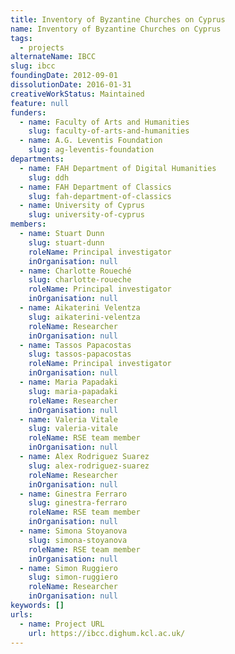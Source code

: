 ```yaml
---
title: Inventory of Byzantine Churches on Cyprus
name: Inventory of Byzantine Churches on Cyprus
tags:
  - projects
alternateName: IBCC
slug: ibcc
foundingDate: 2012-09-01
dissolutionDate: 2016-01-31
creativeWorkStatus: Maintained
feature: null
funders:
  - name: Faculty of Arts and Humanities
    slug: faculty-of-arts-and-humanities
  - name: A.G. Leventis Foundation
    slug: ag-leventis-foundation
departments:
  - name: FAH Department of Digital Humanities
    slug: ddh
  - name: FAH Department of Classics
    slug: fah-department-of-classics
  - name: University of Cyprus
    slug: university-of-cyprus
members:
  - name: Stuart Dunn
    slug: stuart-dunn
    roleName: Principal investigator
    inOrganisation: null
  - name: Charlotte Roueché
    slug: charlotte-roueche
    roleName: Principal investigator
    inOrganisation: null
  - name: Aikaterini Velentza
    slug: aikaterini-velentza
    roleName: Researcher
    inOrganisation: null
  - name: Tassos Papacostas
    slug: tassos-papacostas
    roleName: Principal investigator
    inOrganisation: null
  - name: Maria Papadaki
    slug: maria-papadaki
    roleName: Researcher
    inOrganisation: null
  - name: Valeria Vitale
    slug: valeria-vitale
    roleName: RSE team member
    inOrganisation: null
  - name: Alex Rodriguez Suarez
    slug: alex-rodriguez-suarez
    roleName: Researcher
    inOrganisation: null
  - name: Ginestra Ferraro
    slug: ginestra-ferraro
    roleName: RSE team member
    inOrganisation: null
  - name: Simona Stoyanova
    slug: simona-stoyanova
    roleName: RSE team member
    inOrganisation: null
  - name: Simon Ruggiero
    slug: simon-ruggiero
    roleName: Researcher
    inOrganisation: null
keywords: []
urls:
  - name: Project URL
    url: https://ibcc.dighum.kcl.ac.uk/
---
```

